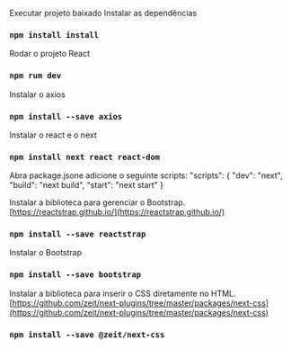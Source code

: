 Executar projeto baixado
Instalar as dependências
### `npm install install`

Rodar o projeto React
### `npm rum dev`

Instalar o axios
### `npm install --save axios`

Instalar o react e o next
### `npm install next react react-dom`

Abra package.jsone adicione o seguinte scripts:
"scripts": {
  "dev": "next",
  "build": "next build",
  "start": "next start"
}

Instalar a biblioteca para gerenciar o Bootstrap. [https://reactstrap.github.io/](https://reactstrap.github.io/) 
### `npm install --save reactstrap`

Instalar o Bootstrap
### `npm install --save bootstrap`

Instalar a biblioteca para inserir o CSS diretamente no HTML. [https://github.com/zeit/next-plugins/tree/master/packages/next-css](https://github.com/zeit/next-plugins/tree/master/packages/next-css) 
### `npm install --save @zeit/next-css`